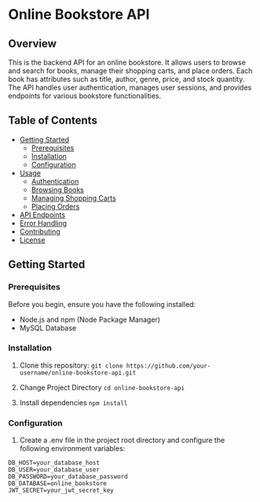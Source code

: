 # Online Bookstore API

## Overview

This is the backend API for an online bookstore. It allows users to browse and search for books, manage their shopping carts, and place orders. Each book has attributes such as title, author, genre, price, and stock quantity. The API handles user authentication, manages user sessions, and provides endpoints for various bookstore functionalities.

## Table of Contents

- [Getting Started](#getting-started)
  - [Prerequisites](#prerequisites)
  - [Installation](#installation)
  - [Configuration](#configuration)
- [Usage](#usage)
  - [Authentication](#authentication)
  - [Browsing Books](#browsing-books)
  - [Managing Shopping Carts](#managing-shopping-carts)
  - [Placing Orders](#placing-orders)
- [API Endpoints](#api-endpoints)
- [Error Handling](#error-handling)
- [Contributing](#contributing)
- [License](#license)

## Getting Started

### Prerequisites

Before you begin, ensure you have the following installed:

- Node.js and npm (Node Package Manager)
- MySQL Database

### Installation

1. Clone this repository:
    `git clone https://github.com/your-username/online-bookstore-api.git`

2. Change Project Directory
    `cd online-bookstore-api `

3. Install dependencies
    `npm install`

### Configuration

1. Create a .env file in the project root directory and configure the following environment variables:

```
DB_HOST=your_database_host
DB_USER=your_database_user
DB_PASSWORD=your_database_password
DB_DATABASE=online_bookstore
JWT_SECRET=your_jwt_secret_key

```